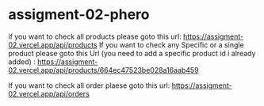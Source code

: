 # assigment-02-phero

<!-- Please click on live server  -->

if you want to check all products please goto this url: https://assigment-02.vercel.app/api/products
If you want to check any Specific or a single  product please goto this Url (you need to add a specific product id i already added) : https://assigment-02.vercel.app/api/products/664ec47523be028a16aab459

If you want to check all order plaese goto this url: https://assigment-02.vercel.app/api/orders
